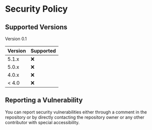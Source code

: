 # Security Policy

## Supported Versions

Version 0.1

| Version | Supported          |
| ------- | ------------------ |
| 5.1.x   | :x: |
| 5.0.x   | :x:                |
| 4.0.x   | :x: |
| < 4.0   | :x:                |

## Reporting a Vulnerability

You can report security vulnerabilities either through a comment in the repository or by directly contacting the repository owner or any other contributor with special accessibility.
